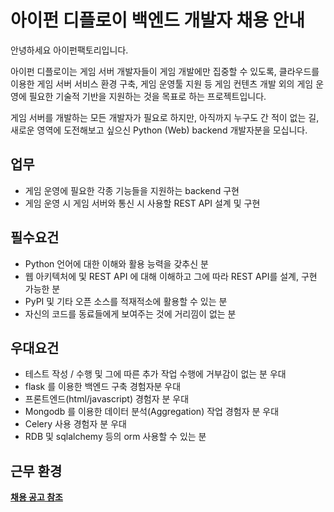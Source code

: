 # 아이펀 디플로이 백엔드 개발자 채용 안내

안녕하세요 아이펀팩토리입니다.

아이펀 디플로이는 게임 서버 개발자들이 게임 개발에만 집중할 수 있도록,
클라우드를 이용한 게임 서버 서비스 환경 구축, 게임 운영툴 지원 등 게임 컨텐츠 개발 외의 게임 운영에 필요한 기술적 기반을 지원하는 것을 목표로 하는 프로젝트입니다.

게임 서버를 개발하는 모든 개발자가 필요로 하지만, 아직까지 누구도 간 적이 없는 길, 새로운 영역에 도전해보고 싶으신 Python (Web) backend 개발자분을 모십니다.

## 업무

- 게임 운영에 필요한 각종 기능들을 지원하는 backend 구현
- 게임 운영 시 게임 서버와 통신 시 사용할 REST API 설계 및 구현

## 필수요건

- Python 언어에 대한 이해와 활용 능력을 갖추신 분
- 웹 아키텍처에 및 REST API 에 대해 이해하고 그에 따라 REST API를 설계, 구현 가능한 분
- PyPI 및 기타 오픈 소스를 적재적소에 활용할 수 있는 분
- 자신의 코드를 동료들에게 보여주는 것에 거리낌이 없는 분


## 우대요건

- 테스트 작성 / 수행 및 그에 따른 추가 작업 수행에 거부감이 없는 분 우대
- flask 를 이용한 백엔드 구축 경험자분 우대
- 프론트엔드(html/javascript) 경험자 분 우대
- Mongodb 를 이용한 데이터 분석(Aggregation) 작업 경험자 분 우대
- Celery 사용 경험자 분 우대
- RDB 및 sqlalchemy 등의 orm 사용할 수 있는 분

## 근무 환경
[**채용 공고 참조**](readme.md)